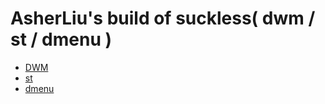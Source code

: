 # AsherLiu's build of suckless( dwm / st / dmenu )

* [DWM](./dwm/README.md)
* [st](./st/README.md)
* [dmenu](./dmenu/README.md)


